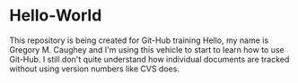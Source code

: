 # Hello-World
This repository is being created for Git-Hub training
Hello, my name is Gregory M. Caughey and I'm using this vehicle to start to learn how to use Git-Hub. I still don't quite understand how individual documents are tracked without using version numbers like CVS does.
